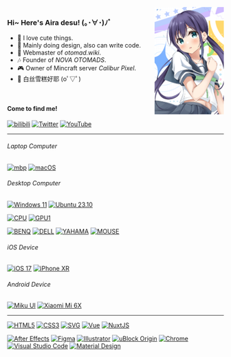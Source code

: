 <img align="right" src="https://raw.githubusercontent.com/Aira-Sakuranomiya/Aira-Sakuranomiya/main/AiraGitHubProfile.png" width="32%">

### Hi~ Here's Aira desu! (｡･∀･)ﾉﾞ

- 🌸 I love cute things.
- 🎨 Mainly doing design, also can write code.
- 🎵 Webmaster of *otomad.wiki*.
- 🎶 Founder of *NOVA OTOMADS*.
- 🎮 Owner of Mincraft server *Calibur Pixel*.
- 🧦 白丝雪糕好耶 (oﾟ▽ﾟ)

<br>

#### Come to find me!
[![bilibili](https://img.shields.io/badge/艾了个拉-FB7299.svg?style=for-the-badge&logo=Bilibili&logoColor=white)](https://space.bilibili.com/22807093)
[![Twitter](https://img.shields.io/badge/@otomadhero-1DA1F2.svg?style=for-the-badge&logo=Twitter&logoColor=white)](https://twitter.com/otomadhero)
[![YouTube](https://img.shields.io/youtube/channel/subscribers/UCvVsWQ357LsgFwQfFh8kckg?color=ff0000&label=%E8%89%BE%E4%BA%86%E4%B8%AA%E6%8B%89&logo=YouTube&style=for-the-badge&labelColor=ff0000)](https://www.youtube.com/@otomadhero)

---

###### Laptop Computer

[![mbp](https://img.shields.io/badge/Macbook%20Pro%2014--inch%20Early%202023-000000?style=flat-square&logo=Apple&logoColor=white)](https://support.apple.com/kb/SP889)
[![macOS](https://img.shields.io/badge/Sonoma-000000?style=flat-square&logo=macOS&logoColor=white)](https://www.apple.com/macos/sonoma/)

###### Desktop Computer

[![Windows 11](https://img.shields.io/badge/Windows%2011-0078D6?style=flat-square&logo=Microsoft&logoColor=white)](https://www.microsoft.com/windows/windows-11)
[![Ubuntu 23.10](https://img.shields.io/badge/Ubuntu%2023.10-E95420?style=flat-square&logo=Ubuntu&logoColor=white)](https://ubuntu.com)

[![CPU](https://img.shields.io/badge/Ryzen%20R5%203600X-ED1C24?style=flat-square&logo=AMD&logoColor=white)](https://www.amd.com/zh-hans/products/cpu/amd-ryzen-5-3600)
[![GPU1](https://img.shields.io/badge/GeForce%20RTX%202070%20SUPER-76B900?style=flat-square&logo=NVIDIA&logoColor=white)](https://www.nvidia.cn/geforce/graphics-cards/rtx-2070-super/)


[![BENQ](https://img.shields.io/badge/BenQ%20PD2705U-492582?style=flat-square&logoColor=white)](https://www.benq.com.cn/zh-cn/monitor/designer/pd2705u.html)
[![DELL](https://img.shields.io/badge/P2418D-007DB8?style=flat-square&logo=DELL&logoColor=white)](https://www.dell.com/support/home/zh-cn/product-support/product/dell-p2418d-monitor/overview)
[![YAHAMA](https://img.shields.io/badge/AG03-4B1E78?style=flat-square&logo=Yamaha%20Corporation&logoColor=white)](https://www.yamaha.com.cn/products/show/1816/)
[![MOUSE](https://img.shields.io/badge/Viper%20Ultimate%20Quartz-f06e8e?style=flat-square&logo=Razer&logoColor=white)](http://cn.razerzone.com/gaming-mice/razer-viper-ultimate)

###### iOS Device
[![iOS 17](https://img.shields.io/badge/17-000000?style=flat-square&logo=iOS&logoColor=ffffff)](https://www.apple.com.cn/ios/ios-17-preview/)
[![iPhone XR](https://img.shields.io/badge/iPhone%20XR-000000?style=flat-square&logo=Apple&logoColor=white)](https://support.apple.com/kb/SP781)

###### Android Device
[![Miku UI](https://img.shields.io/badge/Miku%20UI%20TDA-36C5BB?style=flat-square&logo=Android&logoColor=ffffff)](https://github.com/Diva-Room/DivaRelease/)
[![Xiaomi Mi 6X](https://img.shields.io/badge/Mi%206X-FF6900?style=flat-square&logo=Xiaomi&logoColor=ffffff)](https://www.mi.com/a/h/6181.html)

---

[![HTML5](https://img.shields.io/badge/HTML5-E34F26.svg?style=flat-square&logo=HTML5&logoColor=white)](https://developer.mozilla.org/zh-CN/docs/Web/HTML)
[![CSS3](https://img.shields.io/badge/CSS3-1572B6.svg?style=flat-square&logo=CSS3&logoColor=white)](https://developer.mozilla.org/zh-CN/docs/Web/CSS)
[![SVG](https://img.shields.io/badge/SVG-FFB13B.svg?style=flat-square&logo=SVG&logoColor=black)](https://developer.mozilla.org/zh-CN/docs/Web/SVG)
[![Vue](https://img.shields.io/badge/Vue-4FC08D.svg?style=flat-square&logo=vue.js&logoColor=white)](https://github.com/vuejs/core)
[![NuxtJS](https://img.shields.io/badge/Nuxt-00DC82.svg?style=flat-square&logo=Nuxt.js&logoColor=white)](https://github.com/nuxt/nuxt)


[![After Effects](https://img.shields.io/badge/After%20Effects-9999FF.svg?style=flat-square&logo=Adobe%20After%20Effects&logoColor=white)](https://www.adobe.com/products/aftereffects.html)
[![Figma](https://img.shields.io/badge/Figma-1d1d1d.svg?style=flat-square&logo=Figma&logoColor=white)](https://www.figma.com/)
[![Illustrator](https://img.shields.io/badge/Illustrator-%23FF9A00.svg?style=flat-square&logo=adobe%20illustrator&logoColor=white)](https://www.adobe.com/products/illustrator.html)
[![uBlock Origin](https://img.shields.io/badge/uBlock%20Origin-800000.svg?style=flat-square&logo=ublockorigin&logoColor=white)](https://ublockorigin.com/)
[![Chrome](https://img.shields.io/badge/Chrome-4285F4?style=flat-square&logo=Google-Chrome&logoColor=white)](https://www.google.cn/chrome)
[![Visual Studio Code](https://img.shields.io/badge/Visual%20Studio%20Code-0078d7.svg?style=flat-square&logo=visual-studio-code&logoColor=white)](https://code.visualstudio.com/)
[![Material Design](https://img.shields.io/badge/Material%20Design-757575.svg?style=flat-square&logo=material-design&logoColor=white)](https://material.io/)

<!--
**Aira-Sakuranomiya/Aira-Sakuranomiya** is a ✨ _special_ ✨ repository because its `README.md` (this file) appears on your GitHub profile.

Here are some ideas to get you started:

- 🔭 I’m currently working on ...
- 🌱 I’m currently learning ...
- 👯 I’m looking to collaborate on ...
- 🤔 I’m looking for help with ...
- 💬 Ask me about ...
- 📫 How to reach me: ...
- 😄 Pronouns: ...
- ⚡ Fun fact: ...
-->
